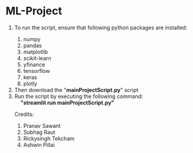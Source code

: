 # ML-Project
<ol>
<li>To run the script, ensure that following python packages are installed:</li>
<ol>
  <li>numpy
  </li>
    <li>pandas
  </li>
    <li>matplotlib
  </li>
    <li>scikit-learn
  </li>
    <li>yfinance
  </li>
    <li>tensorflow
  </li>
  <li>keras
  </li>
  <li>plotly
  </li>
</ol>
<li>Then download the "<b>mainProjectScript.py</b>" script</li>
<li>Run the script by executing the following command:</li>
&nbsp;&nbsp;&nbsp;&nbsp;<b>"streamlit run mainProjectScript.py"</b>

Credits:<ol>
<li>Pranav Sawant</li>
<li>Subhag Raut</li>
<li>Rickysingh Tekcham</li>
<li>Ashwin Pillai</li>
</ol>
